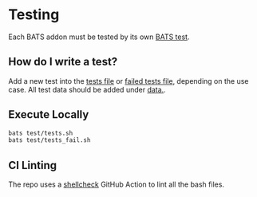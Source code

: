 # Testing
Each BATS addon must be tested by its own [BATS test](https://github.com/redhat-cop/bats-library/blob/master/test/tests.sh#L6).

## How do I write a test?
Add a new test into the [tests file](test/tests.sh) or [failed tests file](test/tests_fail.sh), depending on the use case.
All test data should be added under [data.](test/data).

## Execute Locally
```bash
bats test/tests.sh
bats test/tests_fail.sh
```

## CI Linting
The repo uses a [shellcheck](https://github.com/koalaman/shellcheck) GitHub Action to lint all the bash files.
